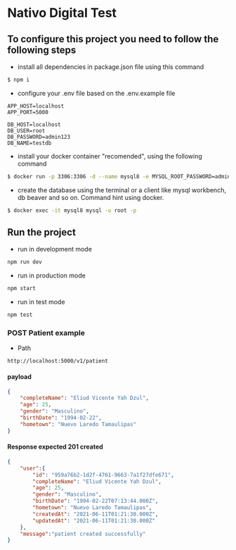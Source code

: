 # Nativo Digital Test
## To configure this project you need to follow the following steps
+ install all dependencies in package.json file using this command
 ```zsh
$ npm i
 ```
+ configure your .env file based on the .env.example file
```
APP_HOST=localhost
APP_PORT=5000

DB_HOST=localhost
DB_USER=root
DB_PASSWORD=admin123
DB_NAME=testdb
```
+ install your docker container "recomended", using the following command
```zsh
$ docker run -p 3306:3306 -d --name mysql8 -e MYSQL_ROOT_PASSWORD=admin123 mysql:8.0
```
+ create the database using the terminal or a client like mysql workbench, db beaver and so on. Command hint using docker.
```zsh
$ docker exec -it mysql8 mysql -u root -p
```
## Run the project
+ run in development mode
```zsh
npm run dev
```
+ run in production mode
```zsh
npm start
```
+ run in test mode
```zsh
npm test
```

### POST Patient example
+ Path
```
http://localhost:5000/v1/patient
```
#### payload
```json
{
    "completeName": "Eliud Vicente Yah Dzul",
    "age": 25,
    "gender": "Masculino",
    "birthDate": "1994-02-22",
    "hometown": "Nuevo Laredo Tamaulipas"
}
```
#### Response expected 201 created
```json
{ 
    "user":{
        "id": "959a76b2-1d2f-4761-9663-7a1f27dfe671",
        "completeName": "Eliud Vicente Yah Dzul",
        "age": 25,
        "gender": "Masculino",
        "birthDate": "1994-02-22T07:13:44.000Z",
        "hometown": "Nuevo Laredo Tamaulipas",
        "createdAt": "2021-06-11T01:21:30.000Z",
        "updatedAt": "2021-06-11T01:21:30.000Z"
    },
    "message":"patient created successfully"
}
```